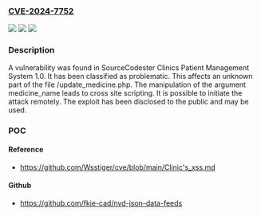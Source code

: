 ### [CVE-2024-7752](https://cve.mitre.org/cgi-bin/cvename.cgi?name=CVE-2024-7752)
![](https://img.shields.io/static/v1?label=Product&message=Clinics%20Patient%20Management%20System&color=blue)
![](https://img.shields.io/static/v1?label=Version&message=%3D%201.0%20&color=brighgreen)
![](https://img.shields.io/static/v1?label=Vulnerability&message=CWE-79%20Cross%20Site%20Scripting&color=brighgreen)

### Description

A vulnerability was found in SourceCodester Clinics Patient Management System 1.0. It has been classified as problematic. This affects an unknown part of the file /update_medicine.php. The manipulation of the argument medicine_name leads to cross site scripting. It is possible to initiate the attack remotely. The exploit has been disclosed to the public and may be used.

### POC

#### Reference
- https://github.com/Wsstiger/cve/blob/main/Clinic's_xss.md

#### Github
- https://github.com/fkie-cad/nvd-json-data-feeds

